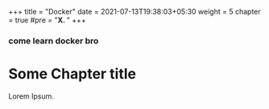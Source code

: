 +++
title = "Docker"
date = 2021-07-13T19:38:03+05:30
weight = 5
chapter = true
#pre = "<b>X. </b>"
+++

### come learn docker bro

# Some Chapter title

Lorem Ipsum.